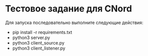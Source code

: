 # Тестовое задание для CNord
Для запуска последовательно выполните следующие действия:
*  pip install -r requirements.txt
*  python3 server.py
*  python3 client_source.py
*  python3 client_listener.py
